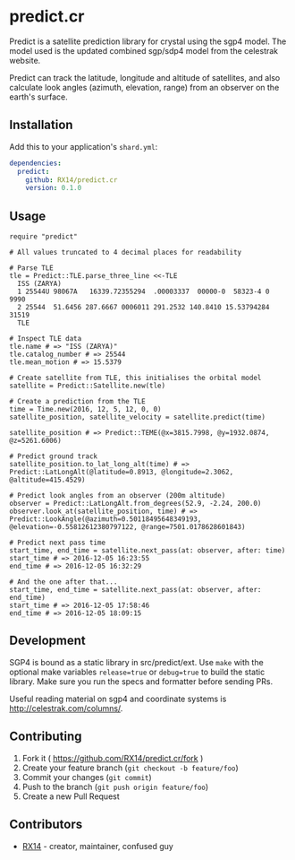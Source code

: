# predict.cr

Predict is a satellite prediction library for crystal using the sgp4 model.
The model used is the updated combined sgp/sdp4 model from the celestrak website.

Predict can track the latitude, longitude and altitude of satellites, and also calculate look angles (azimuth, elevation, range) from an observer on the earth's surface.

## Installation

Add this to your application's `shard.yml`:

```yaml
dependencies:
  predict:
    github: RX14/predict.cr
    version: 0.1.0
```

## Usage

```crystal
require "predict"

# All values truncated to 4 decimal places for readability

# Parse TLE
tle = Predict::TLE.parse_three_line <<-TLE
  ISS (ZARYA)
  1 25544U 98067A   16339.72355294  .00003337  00000-0  58323-4 0  9990
  2 25544  51.6456 287.6667 0006011 291.2532 140.8410 15.53794284 31519
  TLE
  
# Inspect TLE data
tle.name # => "ISS (ZARYA)"
tle.catalog_number # => 25544
tle.mean_motion # => 15.5379

# Create satellite from TLE, this initialises the orbital model
satellite = Predict::Satellite.new(tle)

# Create a prediction from the TLE
time = Time.new(2016, 12, 5, 12, 0, 0)
satellite_position, satellite_velocity = satellite.predict(time)

satellite_position # => Predict::TEME(@x=3815.7998, @y=1932.0874, @z=5261.6006)

# Predict ground track
satellite_position.to_lat_long_alt(time) # => Predict::LatLongAlt(@latitude=0.8913, @longitude=2.3062, @altitude=415.4529)

# Predict look angles from an observer (200m altitude)
observer = Predict::LatLongAlt.from_degrees(52.9, -2.24, 200.0)
observer.look_at(satellite_position, time) # => Predict::LookAngle(@azimuth=0.50118495648349193, @elevation=-0.55812612380797122, @range=7501.0178628601843)

# Predict next pass time
start_time, end_time = satellite.next_pass(at: observer, after: time)
start_time # => 2016-12-05 16:23:55
end_time # => 2016-12-05 16:32:29

# And the one after that...
start_time, end_time = satellite.next_pass(at: observer, after: end_time)
start_time # => 2016-12-05 17:58:46
end_time # => 2016-12-05 18:09:15
```

## Development

SGP4 is bound as a static library in src/predict/ext. Use `make` with the optional make variables `release=true` or `debug=true` to build the static library. Make sure you run the specs and formatter before sending PRs.

Useful reading material on sgp4 and coordinate systems is http://celestrak.com/columns/.

## Contributing

1. Fork it ( https://github.com/RX14/predict.cr/fork )
2. Create your feature branch (`git checkout -b feature/foo`)
3. Commit your changes (`git commit`)
4. Push to the branch (`git push origin feature/foo`)
5. Create a new Pull Request

## Contributors

- [RX14](https://github.com/RX14) - creator, maintainer, confused guy
